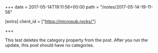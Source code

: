 +++
date = 2017-05-14T19:11:56+00:00
path = "/notes/2017-05-14-19-11-56"

[extra]
client_id = ["https://micropub.rocks/"]

+++

<p>This test deletes the category property from the post. After you run the update, this post should have no categories.</p>
